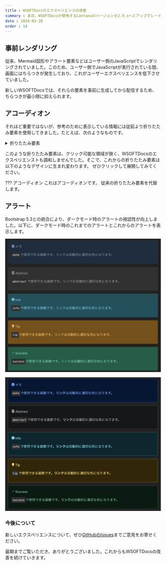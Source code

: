 ```yaml
---
title : WSOFTDocsのエクスペリエンスの改善
summary : 本日、WSOFTDocsが使用するLantanaのバージョンを2.9.xへとアップグレードしました。これにより、サイトを開いた際のちらつきやダークモード時の視認性が向上します。
date : 2024-03-20
order : 14
---
```



## 事前レンダリング
従来、Mermaid図形やアラート要素などはユーザー側のJavaScriptでレンダリングされていました。このため、ユーザー側でJavaScriptが実行されている間、画面にはちらつきが発生しており、これがユーザーエクスペリエンスを低下させていました。

新しいWSOFTDocsでは、それらの要素を事前に生成してから配信するため、ちらつきが最小限に抑えられます。

## アコーディオン
それほど重要ではないが、参考のために表示している情報には従前より折りたたみ要素を使用してきました。たとえば、次のようなものです。

<details class="noaccordion">
  <summary>折りたたみ要素</summary>
  このdetailsはアコーディオンになりません。
</details>

このような折りたたみ要素は、クリック可能な領域が狭く、WSOFTDocsのエクスペリエンストも調和しませんでした。そこで、これからの折りたたみ要素は以下のようなデザインに生まれ変わります。
ぜひクリックして展開してみてください。

??? アコーディオン
    これはアコーディオンです。
    従来の折りたたみ要素を代替します。

## アラート
Bootstrap 5.3との統合により、ダークモード時のアラートの視認性が向上しました。以下に、ダークモード時のこれまでのアラートとこれからのアラートを表示します。

![ダークモード時の従来のアラート](./media/alart-old.png)

![ダークモード時の新しいアラート](./media/alart-new.png)

### 今後について
新しいエクスペリエンスについて、ぜひ[GitHubのIssues](https://github.com/WSOFT-Project/docs/issues)までご意見をお寄せください。

最期までご覧いただき、ありがとうございました。これからもWSOFTDocsの改善を続けていきます。